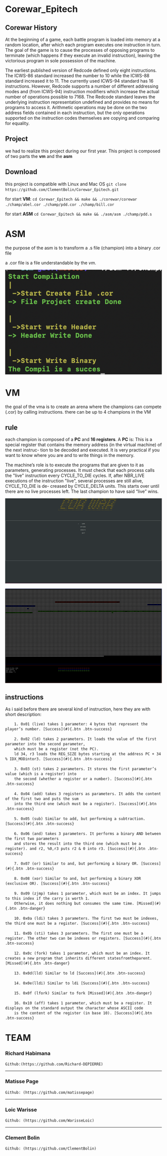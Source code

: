 # Corewar_Epitech

## Corewar History

At the beginning of a game, each battle program is loaded into memory at a random location, after which each program executes one instruction in turn. The goal of the game is to cause the processes of opposing programs to terminate (which happens if they execute an invalid instruction), leaving the victorious program in sole possession of the machine.

The earliest published version of Redcode defined only eight instructions. The ICWS-86 standard increased the number to 10 while the ICWS-88 standard increased it to 11. The currently used ICWS-94 standard has 16 instructions. However, Redcode supports a number of different addressing modes and (from ICWS-94) instruction modifiers which increase the actual number of operations possible to 7168. The Redcode standard leaves the underlying instruction representation undefined and provides no means for programs to access it. Arithmetic operations may be done on the two address fields contained in each instruction, but the only operations supported on the instruction codes themselves are copying and comparing for equality.

## Project

we had to realize this project during our first year. 
This project is composed of two parts the **vm** and the **asm**

## Download

this project is compatible with Linux and Mac OS
`git clone https://github.com/ClementBolin/Corewar_Epitech.git`

for start **VM**:
`cd Corewar_Epitech && make && ./corewar/corewar ./champ/abel.cor ./champ/pdd.cor ./champ/bill.cor`

for start **ASM**
`cd Corewar_Epitech && make && ./asm/asm ./champ/pdd.s`

# ASM

the purpose of the asm is to transform a .s file (champion) into a binary .cor file

a .cor file is a file understandable by the *vm*.

![](assets/asm.png)

# VM

the goal of the vma is to create an arena where the champions can compete (.cor) by calling instructions.
there can be up to 4 champions in the VM

## rule

each champion is composed of a **PC** and **16 registers**. A **PC** is: This is a special register that contains the memory address (in the virtual machine) of the next instruc- tion to be decoded and executed. It is very practical if you want to know where you are and to write things in the memory.

The machine’s role is to execute the programs that are given to it as parameters, generating processes.
It must check that each process calls the "live" instruction every CYCLE_TO_DIE cycles.
If, after NBR_LIVE executions of the instruction "live", several processes are still alive, CYCLE_TO_DIE is de- creased by CYCLE_DELTA units. This starts over until there are no live processes left.
The last champion to have said “live” wins.

![](assets/menu.png)

![](assets/vm.png)

## instructions

As i said before there are several kind of instruction, here they are with short description:

        1. 0x01 (live) takes 1 parameter: 4 bytes that represent the player’s number. [Success](#){.btn .btn-success}

        2. 0x02 (ld) takes 2 parameters. It loads the value of the first parameter into the second parameter,
        which must be a register (not the PC).
        ld 34, r3 loads the REG_SIZE bytes starting at the address PC + 34 % IDX_MODintor3. [Success](#){.btn .btn-success}

        3. 0x03 (st) takes 2 parameters. It stores the first parameter’s value (which is a register) into
        the second (whether a register or a number). [Success](#){.btn .btn-success}

        4. 0x04 (add) takes 3 registers as parameters. It adds the content of the first two and puts the sum
        into the third one (which must be a register). [Success](#){.btn .btn-success}

        5. 0x05 (sub) Similar to add, but performing a subtraction. [Success](#){.btn .btn-success}

        6. 0x06 (and) takes 3 parameters. It performs a binary AND between the first two parameters
        and stores the result into the third one (which must be a register). and r2, %0,r3 puts r2 & 0 into r3. [Success](#){.btn .btn-success}

        7. 0x07 (or) Similar to and, but performing a binary OR. [Success](#){.btn .btn-success}

        8. 0x08 (xor) Similar to and, but performing a binary XOR (exclusive OR). [Success](#){.btn .btn-success}

        9. 0x09 (zjmp) takes 1 parameter, which must be an index. It jumps to this index if the carry is worth 1.
        Otherwise, it does nothing but consumes the same time. [Missed](#){.btn .btn-danger}

        10. 0x0a (ldi) takes 3 parameters. The first two must be indexes, the third one must be a register. [Success](#){.btn .btn-success}

        11. 0x0b (sti) takes 3 parameters. The first one must be a register. The other two can be indexes or registers. [Success](#){.btn .btn-success}

        12. 0x0c (fork) takes 1 parameter, which must be an index. It creates a new program that inherits different statesfromtheparent. [Missed](#){.btn .btn-danger}

        13. 0x0d(lld) Similar to ld [Success](#){.btn .btn-success}

        14. 0x0e(lldi) Similar to ldi [Success](#){.btn .btn-success}

        15. 0x0f (lfork) Similar to fork [Missed](#){.btn .btn-danger}

        16. 0x10 (aff) takes 1 parameter, which must be a register. It displays on the standard output the character whose ASCII code 
        is the content of the register (in base 10). [Success](#){.btn .btn-success}

# TEAM

### Richard Habimana

    Github:(https://github.com/Richard-DEPIERRE)

---

### Matisse Page

    Github: (https://github.com/matissepage)

---

### Loic Warisse

    Github: (https://github.com/WarisseLoic)

---

### Clement Bolin

    Github: (https://github.com/ClementBolin)